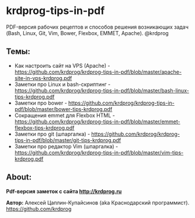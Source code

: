# krdprog-tips-in-pdf
PDF-версия рабочих рецептов и способов решения возникающих задач (Bash, Linux, Git, Vim, Bower, Flexbox, EMMET, Apache). @krdprog

## Темы:

- Как настроить сайт на VPS (Apache) - https://github.com/krdprog/krdprog-tips-in-pdf/blob/master/apache-site-in-vps-krdprog.pdf
- Заметки про Linux и bash-скриптинг - https://github.com/krdprog/krdprog-tips-in-pdf/blob/master/bash-linux-tips-krdprog.pdf
- Заметки про bower - https://github.com/krdprog/krdprog-tips-in-pdf/blob/master/bower-tips-krdprog.pdf
- Сокращения emmet для Flexbox HTML - https://github.com/krdprog/krdprog-tips-in-pdf/blob/master/emmet-flexbox-tips-krdprog.pdf
- Заметки про git (шпаргалка) - https://github.com/krdprog/krdprog-tips-in-pdf/blob/master/git-tips-krdprog.pdf
- Заметки про редактор Vim (шпаргалка) - https://github.com/krdprog/krdprog-tips-in-pdf/blob/master/vim-tips-krdprog.pdf

## About:

**Pdf-версия заметок с сайта http://krdprog.ru**

**Автор:** Алексей Цаплин-Купайсинов (aka Краснодарский программист). https://github.com/krdprog
